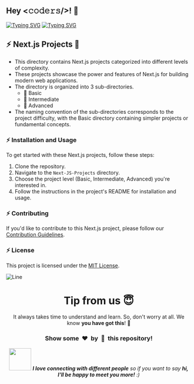 <h2>Hey <𝚌𝚘𝚍𝚎𝚛𝚜/>! 👋</h2>

[![Typing SVG](https://readme-typing-svg.herokuapp.com?font=Fira+Code&size=60&pause=1000&center=true&vCenter=true&multiline=true&width=1000&height=100&lines=NEXT+JS+PROJECTS)](https://git.io/typing-svg)
[![Typing SVG](https://readme-typing-svg.demolab.com?font=Comfortaa&size=65&pause=400&color=18b8d0&center=true&vCenter=true&width=2000&height=200&lines=BASIC+LEVEL+PROJECTS;INTERMEDIATE+LEVEL+PROJECTS;ADVANCED+LEVEL+PROJECTS)](https://git.io/typing-svg)

## :zap: Next.js Projects 🚀

- This directory contains Next.js projects categorized into different levels of complexity.
- These projects showcase the power and features of Next.js for building modern web applications.
- The directory is organized into 3 sub-directories.
    - 🌱 Basic
    - 🚀 Intermediate
    - 🌟 Advanced
- The naming convention of the sub-directories corresponds to the project difficulty, with the Basic directory containing simpler projects or fundamental concepts.

### :zap: Installation and Usage

To get started with these Next.js projects, follow these steps:

1. Clone the repository.
2. Navigate to the `Next-JS-Projects` directory.
3. Choose the project level (Basic, Intermediate, Advanced) you're interested in.
4. Follow the instructions in the project's README for installation and usage.

### :zap: Contributing

If you'd like to contribute to this Next.js project, please follow our [Contribution Guidelines](https://github.com/Avdhesh-Varshney/WebMasterLog/blob/main/CONTRIBUTING.md).

### :zap: License

This project is licensed under the [MIT License](https://github.com/Avdhesh-Varshney/WebMasterLog/blob/main/LICENSE).

![Line](https://github.com/Avdhesh-Varshney/WebMasterLog/assets/114330097/4b78510f-a941-45f8-a9d5-80ed0705e847)

<div align="center">
    <h1>Tip from us 😇</h1>
    <p>It always takes time to understand and learn. So, don't worry at all. We know <b>you have got this</b>! 💪</p>
    <h3>Show some &nbsp;❤️&nbsp; by &nbsp;🌟&nbsp; this repository!</h3>
    <img src="https://media.giphy.com/media/LnQjpWaON8nhr21vNW/giphy.gif" width="60"> <em><b>I love connecting with different people</b> so if you want to say <b>hi, I'll be happy to meet you more!</b> :)</em>
</div>
